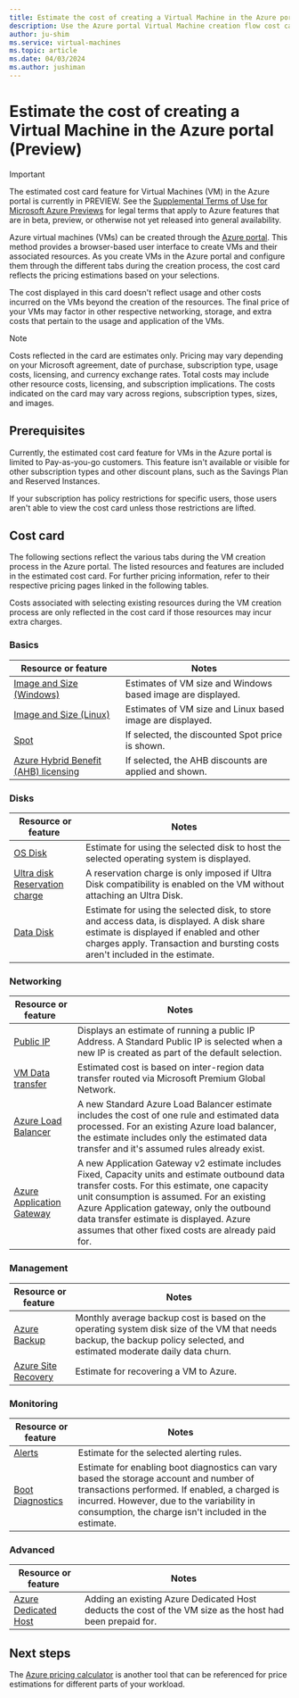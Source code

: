 ```yaml
---
title: Estimate the cost of creating a Virtual Machine in the Azure portal (Preview)
description: Use the Azure portal Virtual Machine creation flow cost card to estimate the final cost of your Virtual Machine.
author: ju-shim
ms.service: virtual-machines
ms.topic: article
ms.date: 04/03/2024
ms.author: jushiman
---
```


# Estimate the cost of creating a Virtual Machine in the Azure portal (Preview)

> [!IMPORTANT]
> The estimated cost card feature for Virtual Machines (VM) in the Azure portal is currently in PREVIEW. See the [Supplemental Terms of Use for Microsoft Azure Previews](https://azure.microsoft.com/support/legal/preview-supplemental-terms/) for legal terms that apply to Azure features that are in beta, preview, or otherwise not yet released into general availability.


Azure virtual machines (VMs) can be created through the [Azure portal](https://portal.azure.com/). This method provides a browser-based user interface to create VMs and their associated resources. As you create VMs in the Azure portal and configure them through the different tabs during the creation process, the cost card reflects the pricing estimations based on your selections. 

The cost displayed in this card doesn't reflect usage and other costs incurred on the VMs beyond the creation of the resources. The final price of your VMs may factor in other respective networking, storage, and extra costs that pertain to the usage and application of the VMs. 

> [!NOTE]
> Costs reflected in the card are estimates only. Pricing may vary depending on your Microsoft agreement, date of purchase, subscription type, usage costs, licensing, and currency exchange rates. Total costs may include other resource costs, licensing, and subscription implications. The costs indicated on the card may vary across regions, subscription types, sizes, and images.

## Prerequisites

Currently, the estimated cost card feature for VMs in the Azure portal is limited to Pay-as-you-go customers. This feature isn't available or visible for other subscription types and other discount plans, such as the Savings Plan and Reserved Instances.

If your subscription has policy restrictions for specific users, those users aren't able to view the cost card unless those restrictions are lifted.

## Cost card

The following sections reflect the various tabs during the VM creation process in the Azure portal. The listed resources and features are included in the estimated cost card. For further pricing information, refer to their respective pricing pages linked in the following tables. 

Costs associated with selecting existing resources during the VM creation process are only reflected in the cost card if those resources may incur extra charges.

### Basics

| Resource or feature                      | Notes                                          |
|------------------------------------------|-----------------------------------------------------------|
| [Image and Size (Windows)](https://azure.microsoft.com/pricing/details/virtual-machines/windows/) | Estimates of VM size and Windows based image are displayed. |
| [Image and Size (Linux)](https://azure.microsoft.com/pricing/details/virtual-machines/linux/) | Estimates of VM size and Linux based image are displayed. |
| [Spot](https://azure.microsoft.com/pricing/spot-advisor/) | If selected, the discounted Spot price is shown. |
| [Azure Hybrid Benefit (AHB) licensing](https://azure.microsoft.com/pricing/hybrid-benefit/) | If selected, the AHB discounts are applied and shown. |

### Disks

| Resource or feature                      | Notes                                          |
|------------------------------------------|-----------------------------------------------------------|
| [OS Disk](https://azure.microsoft.com/pricing/details/managed-disks/) | Estimate for using the selected disk to host the selected operating system is displayed.|
| [Ultra disk Reservation charge](https://azure.microsoft.com/pricing/details/managed-disks/) | A reservation charge is only imposed if Ultra Disk compatibility is enabled on the VM without attaching an Ultra Disk.|
| [Data Disk](https://azure.microsoft.com/pricing/details/managed-disks/) | Estimate for using the selected disk, to store and access data, is displayed. A disk share estimate is displayed if enabled and other charges apply. Transaction and bursting costs aren't included in the estimate. |

### Networking

| Resource or feature                      | Notes                                          |
|------------------------------------------|-----------------------------------------------------------|
| [Public IP](https://azure.microsoft.com/pricing/details/ip-addresses/) | Displays an estimate of running a public IP Address. A Standard Public IP is selected when a new IP is created as part of the default selection. |
| [VM Data transfer](https://azure.microsoft.com/pricing/details/bandwidth/) | Estimated cost is based on inter-region data transfer routed via Microsoft Premium Global Network. |
| [Azure Load Balancer](https://azure.microsoft.com/pricing/details/load-balancer/) | A new Standard Azure Load Balancer estimate includes the cost of one rule and estimated data processed. For an existing Azure load balancer, the estimate includes only the estimated data transfer and it's assumed rules already exist. |
| [Azure Application Gateway](https://azure.microsoft.com/pricing/details/application-gateway/) | A new Application Gateway v2 estimate includes Fixed, Capacity units and estimate outbound data transfer costs. For this estimate, one capacity unit consumption is assumed. For an existing Azure Application gateway, only the outbound data transfer estimate is displayed. Azure assumes that other fixed costs are already paid for. |

### Management 

| Resource or feature                      | Notes                                          |
|------------------------------------------|-----------------------------------------------------------|
| [Azure Backup](https://azure.microsoft.com/pricing/details/backup/) | Monthly average backup cost is based on the operating system disk size of the VM that needs backup, the backup policy selected, and estimated moderate daily data churn. |
| [Azure Site Recovery](https://azure.microsoft.com/pricing/details/site-recovery/) | Estimate for recovering a VM to Azure.|

### Monitoring 

| Resource or feature                      | Notes                                          |
|------------------------------------------|-----------------------------------------------------------|
| [Alerts](https://azure.microsoft.com/pricing/details/monitor/) | Estimate for the selected alerting rules. |
| [Boot Diagnostics](https://azure.microsoft.com/pricing/details/storage/blobs/) | Estimate for enabling boot diagnostics can vary based the storage account and number of transactions performed. If enabled, a charged is incurred. However, due to the variability in consumption, the charge isn't included in the estimate.|

### Advanced 

| Resource or feature                      | Notes                                          |
|------------------------------------------|-----------------------------------------------------------|
| [Azure Dedicated Host](https://azure.microsoft.com/pricing/details/virtual-machines/dedicated-host/) | Adding an existing Azure Dedicated Host deducts the cost of the VM size as the host had been prepaid for. |

## Next steps

The [Azure pricing calculator](https://azure.microsoft.com/pricing/calculator/) is another tool that can be referenced for price estimations for different parts of your workload.
